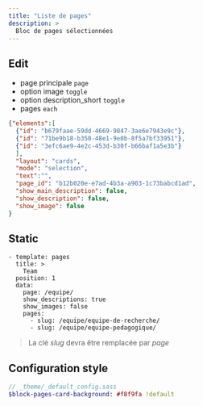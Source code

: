 ```yaml
---
title: "Liste de pages"
description: >
  Bloc de pages sélectionnées
---
```


## Edit

* page principale ```page```
* option image ```toggle```
* option description_short ```toggle```
* pages ```each```

```json
{"elements":[
  {"id": "b679faae-59dd-4669-9847-3ae6e7943e9c"}, 
  {"id": "71be9b18-b350-48e1-9e0b-8f5a7bf33951"}, 
  {"id": "3efc6ae9-4e2c-453d-b30f-b66baf1a5e3b"}
  ], 
  "layout": "cards", 
  "mode": "selection", 
  "text":"", 
  "page_id": "b12b020e-e7ad-4b3a-a903-1c73babcd1ad", 
  "show_main_description": false, 
  "show_description": false, 
  "show_image": false
}
```

## Static

```
- template: pages
  title: >
    Team
  position: 1
  data:
    page: /equipe/
    show_descriptions: true
    show_images: false
    pages:
      - slug: /equipe/equipe-de-recherche/
      - slug: /equipe/equipe-pedagogique/
```

> La clé *slug* devra être remplacée par *page* 


## Configuration style

```sass
// _theme/_default_config.sass
$block-pages-card-background: #f8f9fa !default
```
